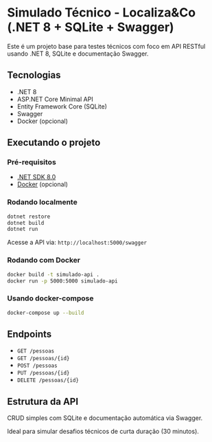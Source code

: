 # Simulado Técnico - Localiza&Co (.NET 8 + SQLite + Swagger)

Este é um projeto base para testes técnicos com foco em API RESTful usando .NET 8, SQLite e documentação Swagger.

## Tecnologias

- .NET 8
- ASP.NET Core Minimal API
- Entity Framework Core (SQLite)
- Swagger
- Docker (opcional)

## Executando o projeto

### Pré-requisitos

- [.NET SDK 8.0](https://dotnet.microsoft.com/en-us/download)
- [Docker](https://www.docker.com/) (opcional)

### Rodando localmente

```bash
dotnet restore
dotnet build
dotnet run
```

Acesse a API via: `http://localhost:5000/swagger`

### Rodando com Docker

```bash
docker build -t simulado-api .
docker run -p 5000:5000 simulado-api
```

### Usando docker-compose

```bash
docker-compose up --build
```

## Endpoints

- `GET /pessoas`
- `GET /pessoas/{id}`
- `POST /pessoas`
- `PUT /pessoas/{id}`
- `DELETE /pessoas/{id}`

## Estrutura da API

CRUD simples com SQLite e documentação automática via Swagger.

Ideal para simular desafios técnicos de curta duração (30 minutos).